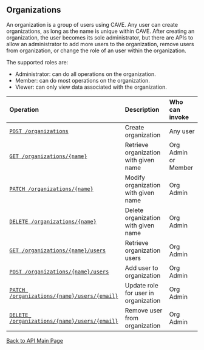 ## Organizations

An organization is a group of users using CAVE. Any user can create organizations, as long as the name is unique within CAVE.
After creating an organization, the user becomes its sole administrator, but there are APIs to allow an administrator to add
more users to the organization, remove users from organization, or change the role of an user within the organization.

The supported roles are:

* Administrator: can do all operations on the organization.
* Member: can do most operations on the organization.
* Viewer: can only view data associated with the organization.


Operation | Description | Who can invoke
:------------ | :------------- | :------------
[`POST /organizations`](create-org.md) | Create organization | Any user
[`GET /organizations/{name}`](get-org.md) | Retrieve organization with given name | Org Admin or Member
[`PATCH /organizations/{name}`](update-org.md) | Modify organization with given name | Org Admin
[`DELETE /organizations/{name}`](delete-org.md) | Delete organization with given name | Org Admin
[`GET /organizations/{name}/users`](get-org-users.md) | Retrieve organization users | Org Admin
[`POST /organizations/{name}/users`](add-org-user.md) | Add user to organization | Org Admin
[`PATCH /organizations/{name}/users/{email}`](modify-org-user.md) | Update role for user in organization | Org Admin
[`DELETE /organizations/{name}/users/{email}`](remove-org-user.md) | Remove user from organization | Org Admin

[Back to API Main Page](../api.md)
